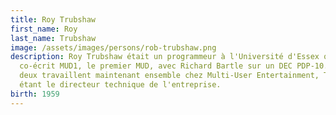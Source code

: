 ```yaml
---
title: Roy Trubshaw
first_name: Roy
last_name: Trubshaw
image: /assets/images/persons/rob-trubshaw.png
description: Roy Trubshaw était un programmeur à l'Université d'Essex qui a
  co-écrit MUD1, le premier MUD, avec Richard Bartle sur un DEC PDP-10. Tous
  deux travaillent maintenant ensemble chez Multi-User Entertainment, Trubshaw
  étant le directeur technique de l'entreprise.
birth: 1959
---
```

